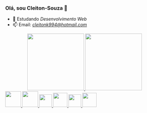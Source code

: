 ### Olá, sou Cleiton-Souza 👋

- 🌱 Estudando *Desenvolvimento Web* 
- 📫 Email: *cleitonk994@hotmail.com*

<div align="center">
  <a href="https://github.com/Cleiton-a-s">
  <img height="180em" src="https://github-readme-stats.vercel.app/api?username=Cleiton-a-s&show_icons=true&theme=dracula&include_all_commits=true&count_private=true"/>
  <img height="180em" src="https://github-readme-stats.vercel.app/api/top-langs/?username=Cleiton-a-s&layout=compact&langs_count=7&theme=dracula"/>
</div>

<div>
  <img src="https://cdn.jsdelivr.net/gh/devicons/devicon/icons/css3/css3-original-wordmark.svg" width="50px" />
  <img src="https://cdn.jsdelivr.net/gh/devicons/devicon/icons/html5/html5-original-wordmark.svg" width="50px" />
  <img src="https://cdn.jsdelivr.net/gh/devicons/devicon/icons/javascript/javascript-original.svg" width="40px" />
  <img src="https://cdn.jsdelivr.net/gh/devicons/devicon/icons/python/python-original.svg" width="45px" />
  <img src="https://cdn.jsdelivr.net/gh/devicons/devicon/icons/django/django-plain.svg" width="40px" />
  <img src="https://cdn.jsdelivr.net/gh/devicons/devicon/icons/postgresql/postgresql-original-wordmark.svg" width=45px" />
                                                                                                                       
                                                                                                                       
<div/>          
          

          
          
          
          
